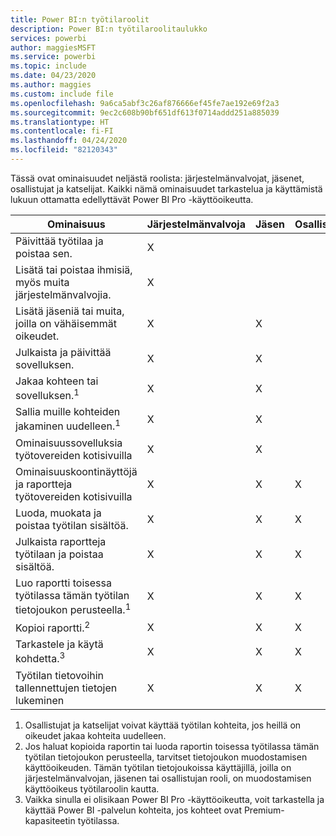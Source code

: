 ```yaml
---
title: Power BI:n työtilaroolit
description: Power BI:n työtilaroolitaulukko
services: powerbi
author: maggiesMSFT
ms.service: powerbi
ms.topic: include
ms.date: 04/23/2020
ms.author: maggies
ms.custom: include file
ms.openlocfilehash: 9a6ca5abf3c26af876666ef45fe7ae192e69f2a3
ms.sourcegitcommit: 9ec2c608b90bf651df613f0714addd251a885039
ms.translationtype: HT
ms.contentlocale: fi-FI
ms.lasthandoff: 04/24/2020
ms.locfileid: "82120343"
---
```

Tässä ovat ominaisuudet neljästä roolista: järjestelmänvalvojat, jäsenet, osallistujat ja katselijat. Kaikki nämä ominaisuudet tarkastelua ja käyttämistä lukuun ottamatta edellyttävät Power BI Pro -käyttöoikeutta.

|Ominaisuus   | Järjestelmänvalvoja  | Jäsen  | Osallistuja  | Katselija |
|---|---|---|---|---|
| Päivittää työtilaa ja poistaa sen.  | X  |   |   |   | 
| Lisätä tai poistaa ihmisiä, myös muita järjestelmänvalvojia.  | X  |   |   |   |
| Lisätä jäseniä tai muita, joilla on vähäisemmät oikeudet.  |  X | X  |   |   |
| Julkaista ja päivittää sovelluksen. |  X | X  |   |   |
| Jakaa kohteen tai sovelluksen.<sup>1</sup> |  X | X  |   |   |
| Sallia muille kohteiden jakaminen uudelleen.<sup>1</sup> |  X | X  |   |   |
| Ominaisuussovelluksia työtovereiden kotisivuilla |  X | X  |   |   |
| Ominaisuuskoontinäyttöjä ja raportteja työtovereiden kotisivuilla |  X | X  | X |   |
| Luoda, muokata ja poistaa työtilan sisältöä.  |  X | X  | X  |   |
| Julkaista raportteja työtilaan ja poistaa sisältöä.  |  X | X  | X  |   |
| Luo raportti toisessa työtilassa tämän työtilan tietojoukon perusteella.<sup>1</sup> |  X | X  | X  |   |
| Kopioi raportti.<sup>2</sup> | X | X | X |  |
| Tarkastele ja käytä kohdetta.<sup>3</sup> |  X | X  | X  | X  |
| Työtilan tietovoihin tallennettujen tietojen lukeminen | X | X | X | X |

1. Osallistujat ja katselijat voivat käyttää työtilan kohteita, jos heillä on oikeudet jakaa kohteita uudelleen.
2. Jos haluat kopioida raportin tai luoda raportin toisessa työtilassa tämän työtilan tietojoukon perusteella, tarvitset tietojoukon muodostamisen käyttöoikeuden. Tämän työtilan tietojoukoissa käyttäjillä, joilla on järjestelmänvalvojan, jäsenen tai osallistujan rooli, on muodostamisen käyttöoikeus työtilaroolin kautta.
3. Vaikka sinulla ei olisikaan Power BI Pro -käyttöoikeutta, voit tarkastella ja käyttää Power BI -palvelun kohteita, jos kohteet ovat Premium-kapasiteetin työtilassa.

